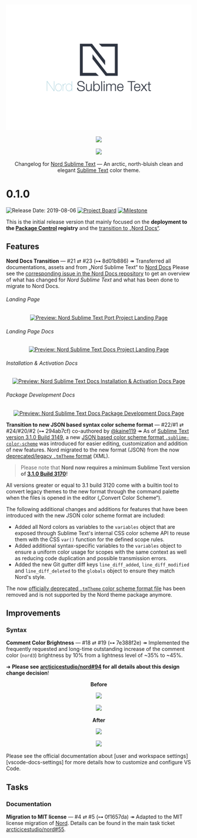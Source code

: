<p align="center"><a href="https://www.nordtheme.com/ports/sublime-text" target="_blank"><img src="https://raw.githubusercontent.com/arcticicestudio/nord-docs/main/assets/images/ports/sublime-text/repository-hero.svg?sanitize=true"/></a></p>

<p align="center"><a href="https://www.nordtheme.com/docs/ports/sublime-text" target="_blank"><img src="https://img.shields.io/github/release/arcticicestudio/nord-sublime-text.svg?style=flat-square&label=Docs&colorA=4c566a&colorB=88c0d0&logo=data%3Aimage%2Fsvg%2Bxml%3Bbase64%2CPHN2ZyB4bWxucz0iaHR0cDovL3d3dy53My5vcmcvMjAwMC9zdmciIHdpZHRoPSIxNiIgaGVpZ2h0PSIxNiI%2BCiAgICA8cGF0aCBmaWxsPSIjZDhkZWU5IiBkPSJNMTMuNzQ2IDIuODEzYS42Ny42NyAwIDAgMC0uNTU5LS4xMzNMOCAzLjg0OGwtNS4xODgtMS4xOGEuNjY5LjY2OSAwIDAgMC0uNTcuMTMzLjY3Ny42NzcgMCAwIDAtLjI0Mi41MzF2OC4xMzNjLS4wMDguMzIuMjEuNTk4LjUyLjY2OGw1LjMzMiAxLjE5OWguMjk2bDUuMzMyLTEuMmEuNjY4LjY2OCAwIDAgMCAuNTItLjY2N1YzLjMzMmEuNjU5LjY1OSAwIDAgMC0uMjU0LS41MnpNMy4zMzIgNC4xNjhsNCAuODk4djYuNzY2bC00LS44OTh6bTkuMzM2IDYuNzY2bC00IC44OThWNS4wNjZsNC0uODk4em0wIDAiLz4KPC9zdmc%2BCg%3D%3D"/></a></p>

<p align="center"><a href="https://www.sublimetext.com/blog/articles/sublime-text-3-point-1" target="_blank"><img src="https://img.shields.io/static/v1.svg?style=flat-square&label=Compatibility&message=%3E%3D3.1.0%20Build%203170&logo=sublime-text&logoColor=eceff4&colorA=4c566a&colorB=88c0d0"/></a></p>

<p align="center">Changelog for <a href="https://www.nordtheme.com/ports/sublime-text">Nord Sublime Text</a> — An arctic, north-bluish clean and elegant <a href="https://www.sublimetext.com" target="_blank">Sublime Text</a> color theme.</p>

<!--lint disable no-duplicate-headings-->

# 0.1.0

![Release Date: 2019-08-06](https://img.shields.io/static/v1.svg?style=flat-square&label=Release%20Date&message=2019-08-06&colorA=4c566a&colorB=88c0d0) [![Project Board](https://img.shields.io/static/v1.svg?style=flat-square&label=Project%20Board&message=0.1.0&logo=github&logoColor=eceff4&colorA=4c566a&colorB=88c0d0)](https://github.com/arcticicestudio/nord-sublime-text/projects/2) [![Milestone](https://img.shields.io/static/v1.svg?style=flat-square&label=Milestone&message=0.1.0&logo=github&logoColor=eceff4&colorA=4c566a&colorB=88c0d0)](https://github.com/arcticicestudio/nord-sublime-text/milestone/1)

This is the initial release version that mainly focused on the **deployment to the [Package Control][pc] registry** and the [transition to „Nord Docs“][gh-21].

## Features

**Nord Docs Transition** — #21 ⇄ #23 (⊶ 8d01b886)
↠ Transferred all documentations, assets and from „Nord Sublime Text“ to [Nord Docs][nord]
Please see the [corresponding issue in the Nord Docs repository][nord-docs#171] to get an overview of what has changed for _Nord Sublime Text_ and what has been done to migrate to Nord Docs.

###### Landing Page

<p align="center"><a href="https://www.nordtheme.com/ports/sublime-text" target="_blank"><img src="https://user-images.githubusercontent.com/7836623/62528962-fe459680-b83d-11e9-8d54-89f8625ce1af.png" alt="Preview: Nord Sublime Text Port Project Landing Page"/></a></p>

###### Landing Page Docs

<p align="center"><a href="https://www.nordtheme.com/docs/ports/sublime-text" target="_blank"><img src="https://user-images.githubusercontent.com/7836623/62528548-4f08bf80-b83d-11e9-9315-73788f63e9a5.png" alt="Preview: Nord Sublime Text Docs Project Landing Page"/></a></p>

###### Installation & Activation Docs

<p align="center"><a href="https://www.nordtheme.com/docs/ports/sublime-text/installation" target="_blank"><img src="https://user-images.githubusercontent.com/7836623/62528550-4fa15600-b83d-11e9-84be-a58782e3ef1c.png" alt="Preview: Nord Sublime Text Docs Installation & Activation Docs Page"/></a></p>

###### Package Development Docs

<p align="center"><a href="https://www.nordtheme.com/docs/ports/sublime-text/development" target="_blank"><img src="https://user-images.githubusercontent.com/7836623/62528549-4fa15600-b83d-11e9-8c25-481653380cf6.png" alt="Preview: Nord Sublime Text Docs Package Development Docs Page"/></a></p>

**Transition to new JSON based syntax color scheme format** — #22/#1 ⇄ #24/#20/#2 (⊶ 294ab7cf) co-authored by [@kaine119][gh-user-kaine119]
↠ As of [Sublime Text version 3.1.0 Build 3149][sbt-blog-announce-v3.1], a new [JSON based color scheme format `.sublime-color-scheme`][pc-docs-color_scheme] was introduced for easier editing, customization and addition of new features.
Nord migrated to the new format (JSON) from the now [deprecated/legacy `.tmTheme` format][pc-docs-tmtheme] (XML).

> Please note that **Nord now requires a minimum Sublime Text version of [3.1.0 Build 3170][sbt-blog-announce-v3.1]!**

All versions greater or equal to 3.1 build 3120 come with a builtin tool to convert legacy themes to the new format through the command palette when the files is opened in the editor („Convert Color Scheme“).

The following additional changes and additions for features that have been introduced with the new JSON color scheme format are included:

- Added all Nord colors as variables to the `variables` object that are exposed through Sublime Text's internal CSS color scheme API to reuse them with the CSS `var()` function for the defined scope rules.
- Added additional syntax-specific variables to the `variables` object to ensure a uniform color usage for scopes with the same context as well as reducing code duplication and possible transmission errors.
- Added the new Git gutter diff keys `line_diff_added`, `line_diff_modified` and `line_diff_deleted` to the `globals` object to ensure they match Nord's style.

The now [officially deprecated `.tmTheme` color scheme format file][pc-docs-tmtheme] has been removed and is not supported by the Nord theme package anymore.

## Improvements

### Syntax

**Comment Color Brightness** — #18 ⇄ #19 (⊶ 7e388f2e)
↠ Implemented the frequently requested and long-time outstanding increase of the comment color (`nord3`) brightness by 10% from a lightness level of ~35% to ~45%.

➜ **Please see [arcticicestudio/nord#94][nord#94] for all details about this design change decision**!

<p align="center"><strong>Before</strong></p>
<p align="center"><img src="https://user-images.githubusercontent.com/7836623/54902736-76886c80-4eda-11e9-86cd-dfc935aff5e3.png" /></p>
<p align="center"><img src="https://user-images.githubusercontent.com/7836623/54902735-76886c80-4eda-11e9-9aa0-41ded647bdb2.png" /></p>

<p align="center"><strong>After</strong></p>
<p align="center"><img src="https://user-images.githubusercontent.com/7836623/54902766-856f1f00-4eda-11e9-897a-9b0971586a0b.png" /></p>
<p align="center"><img src="https://user-images.githubusercontent.com/7836623/54902765-856f1f00-4eda-11e9-9d09-50c89faece43.png" /></p>

Please see the official documentation about [user and workspace settings][vscode-docs-settings] for more details how to customize and configure VS Code.

## Tasks

### Documentation

**Migration to MIT license** — #4 ⇄ #5 (⊶ 0f1657da)
↠ Adapted to the MIT license migration of [Nord][]. Details can be found in the main task ticket [arcticicestudio/nord#55][nord#55].

<!--
+------------------+
+ Symbol Reference +
+------------------+
↠ (U+21A0): Start of a log section description
— (U+2014): Separator between a log section title and the metadata
⇄ (U+21C4): Separator between a issue ID and pull request ID in a log metadata
⊶ (U+22B6): Icon prefix for the short commit SHA checksum in a log metadata
-->

<!--lint disable final-definition-->

<!-- Base Links -->

[nord]: https://www.nordtheme.com
[pc-docs-color_scheme]: https://www.sublimetext.com/docs/3/color_schemes.html
[pc-docs-tmtheme]: https://www.sublimetext.com/docs/3/color_schemes_tmtheme.html
[pc]: https://packagecontrol.io

<!-- v0.1.0 -->

[gh-21]: https://github.com/arcticicestudio/nord-sublime-text/issues/21
[gh-user-kaine119]: https://github.com/kaine119
[nord-docs#171]: https://github.com/arcticicestudio/nord-docs/issues/171
[nord#55]: https://github.com/arcticicestudio/nord/issues/55
[nord#94]: https://github.com/arcticicestudio/nord/issues/94
[sbt-blog-announce-v3.1]: https://www.sublimetext.com/blog/articles/sublime-text-3-point-1

